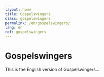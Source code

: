 ```yaml
---
layout: home
title: Gospelswingers
class: gospelswingers
permalink: /en/gospelswingers/
lang: en
ref: gospelswingers
---
```


# Gospelswingers

This is the English version of Gospelswingers...